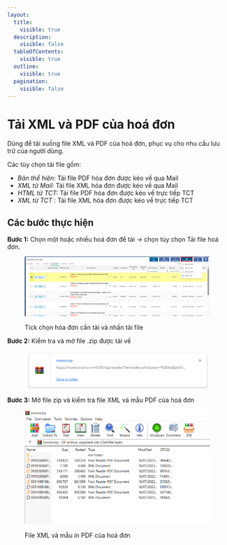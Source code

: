 ```yaml
---
layout:
  title:
    visible: true
  description:
    visible: false
  tableOfContents:
    visible: true
  outline:
    visible: true
  pagination:
    visible: false
---
```


# Tải XML và PDF của hoá đơn

Dùng để tải xuống file XML và PDF của hoá đơn, phục vụ cho nhu cầu lưu trữ của người dùng.

Các tùy chọn tải file gồm:

* _Bản thể hiện_: Tải file PDF hóa đơn được kéo về qua Mail&#x20;
* _XML từ Mail:_ Tải file XML hóa đơn được kéo về qua Mail&#x20;
* _HTML từ TCT:_  Tải file PDF hóa đơn được kéo về trực tiếp TCT&#x20;
* _XML từ TCT :_ Tải file XML hóa đơn được kéo về trực tiếp TCT

## Các bước thực hiện

**Bước 1:** Chọn một hoặc nhiều hoá đơn để tải -> chọn tùy chọn Tải file hoá đơn.

<figure><img src="../.gitbook/assets/image.png" alt=""><figcaption><p>Tick chọn hóa đơn cần tải và nhấn tải file</p></figcaption></figure>

**Bước 2:** Kiểm tra và mở file .zip được tải về

<figure><img src="../.gitbook/assets/10.png" alt=""><figcaption></figcaption></figure>

**Bước 3:** Mở file zip và kiểm tra file XML và mẫu PDF của hoá đơn

<figure><img src="../.gitbook/assets/11.png" alt=""><figcaption><p>File XML và mẫu in PDF của hoá đơn</p></figcaption></figure>
